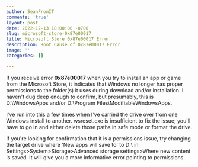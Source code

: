 ```yaml
---
author: SeanFromIT
comments: 'true'
layout: post
date: 2022-12-13 18:00:00 -0700
slug: microsoft-store-0x87e00017
title: Microsoft Store 0x87e00017 Error
description: Root Cause of 0x87e00017 Error
image: ''
categories: []

---
```

If you receive error **0x87e00017** when you try to install an app or game from the Microsoft Store, it indicates that Windows no longer has proper permissions to the folder(s) it uses during download and/or installation. I haven't dug deep enough to confirm, but presumably, this is D:\\WindowsApps and/or D:\\Program Files\\ModifiableWindowsApps. 

I've run into this a few times when I've carried the drive over from one Windows install to another. wsreset.exe is insufficient to fix the issue; you'll have to go in and either delete those paths in safe mode or format the drive.

If you're looking for confirmation that it is a permissions issue, try changing the target drive where 'New apps will save to' to D:\\ in Settings>System>Storage>Advanced storage settings>Where new content is saved. It will give you a more informative error pointing to permissions.